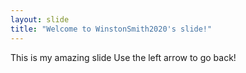 ```yaml
---
layout: slide
title: "Welcome to WinstonSmith2020's slide!"
---
```

This is my amazing slide
Use the left arrow to go back!
